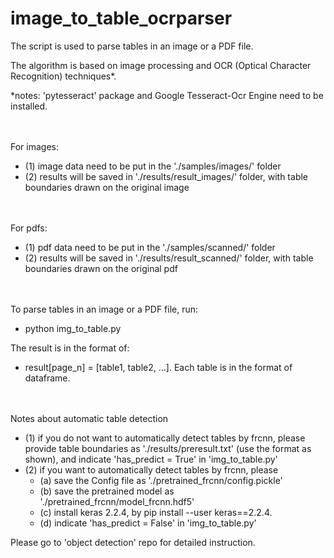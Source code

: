# image_to_table_ocrparser

The script is used to parse tables in an image or a PDF file. 

The algorithm is based on image processing and OCR (Optical Character Recognition) techniques*.

*notes: 'pytesseract' package and Google Tesseract-Ocr Engine need to be installed. 

<br><br>
For images:
- (1) image data need to be put in the './samples/images/' folder
- (2) results will be saved in './results/result_images/' folder, with table boundaries drawn on the original image

<br><br>
For pdfs: 
- (1) pdf data need to be put in the './samples/scanned/' folder
- (2) results will be saved in './results/result_scanned/' folder, with table boundaries drawn on the original pdf

<br><br>
To parse tables in an image or a PDF file, run:
- python img_to_table.py

The result is in the format of: 
- result[page_n] = [table1, table2, ...]. Each table is in the format of dataframe. 


<br><br>
Notes about automatic table detection
- (1) if you do not want to automatically detect tables by frcnn, please provide table boundaries as './results/preresult.txt' (use the format as shown), and indicate 'has_predict = True' in 'img_to_table.py'
- (2) if you want to automatically detect tables by frcnn, please
    - (a) save the Config file as './pretrained_frcnn/config.pickle'
    - (b) save the pretrained model as './pretrained_frcnn/model_frcnn.hdf5'
    - (c) install keras 2.2.4, by pip install --user keras==2.2.4. 
    - (d) indicate 'has_predict = False' in 'img_to_table.py'

Please go to 'object detection' repo for detailed instruction. 
